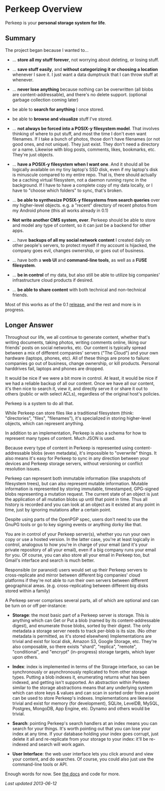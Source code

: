 # Perkeep Overview

Perkeep is your **personal storage system for life**.

## Summary

The project began because I wanted to...

* ... **store all my stuff forever**, not worrying about deleting, or losing
  stuff.

* ... **save stuff easily**, and **without categorizing it or choosing a
  location** whenever I save it.  I just want a data dumptruck that I can throw
  stuff at whenever.

* ... **never lose anything** because nothing can be overwritten (all blobs are
  content-addressable), and there's no delete support.  (optional garbage
  collection coming later)

* be able to **search for anything** I once stored.

* be able to **browse and visualize** stuff I've stored.

* ... **not always be forced into a POSIX-y filesystem model**. That involves
  thinking of where to put stuff, and most the time I don't even want
  filenames. If I take a bunch of photos, those don't have filenames (or not
  good ones, and not unique). They just exist. They don't need a directory or a
  name. Likewise with blog posts, comments, likes, bookmarks, etc. They're just
  objects.

* ... **have a POSIX-y filesystem when I want one**. And it should all be
  logically available on my tiny laptop's SSD disk, even if my laptop's disk is
  minuscule compared to my entire repo.  That is, there should actually be a
  caching virtual filesystem, not a daemon running rsync in the background. If
  I have to have a complete copy of my data locally, or I have to "choose which
  folders" to sync, that's broken.

* ... **be able to synthesize POSIX-y filesystems from search queries** over my
  higher-level objects. e.g. a "recent" directory of recent photos from my
  Android phone (this all works already in 0.1)

* **Not write another CMS system, ever**. Perkeep should be able to store
  and model any type of content, so it can just be a backend for other apps.

* ... have **backups of all my social network content** I created daily on
  other people's servers, to protect myself if my account is hijacked, the
  company goes evil, changes ownership, or goes out of business.

* ... have both a **web UI** and **command-line tools**, as well as a **FUSE
  filesystem**.

* ... **be in control** of my data, but also still be able to utilize big
  companies' infrastructure cloud products if desired.

* ... **be able to share content** with both technical and non-technical
  friends.


Most of this works as of the 0.1 [release](/download), and the rest and more is
in progress.

## Longer Answer

Throughout our life, we all continue to generate content, whether
that's writing documents, taking photos, writing comments online,
liking our friends' posts on social networks, etc. Our content is
typically spread between a mix of different companies' servers ("The
Cloud") and your own hardware (laptops, phones, etc).  All of these
things are prone to failure: companies go out of business, change
ownership, or kill products. Personal harddrives fail, laptops and
phones are dropped.

It would be nice if we were a bit more in control. At least, it
would be nice if we had a reliable backup of all our content. Once we
have all our content, it's then nice to search it, view it, and
directly serve it or share it out to others (public or with select
ACLs), regardless of the original host's policies.

Perkeep is a system to do all that.

While Perkeep can store files like a traditional filesystem
(think: "directories", "files", "filenames"), it's specialized in
storing higher-level objects, which can represent anything.

In addition to an implementation, Perkeep is also a schema for
how to represent many types of content. Much JSON is used.

Because every type of content in Perkeep is represented using
content-addressable blobs (even metadata), it's impossible to
"overwrite" things. It also means it's easy for Perkeep to sync in
any direction between your devices and Perkeep storage servers, without
versioning or conflict resolution issues.

Perkeep can represent both immutable information (like snapshots
of filesystem trees), but can also represent mutable
information. Mutable information is represented by storing immutable,
timestamped, GPG-signed blobs representing a mutation request. The
current state of an object is just the application of all mutation
blobs up until that point in time. Thus all history is recorded and
you can look at an object as it existed at any point in time, just by
ignoring mutations after a certain point.

Despite using parts of the OpenPGP spec, users don't need to use
the GnuPG tools or go to key signing events or anything dorky like
that.

You are in control of your Perkeep server(s), whether you run
your own copy or use a hosted version. In the latter case, you're at
least logically in control, analogous to how you're in charge of your
email (and it's your private repository of all your email), even if a
big company runs your email for you. Of course, you can also store all
your email in Perkeep too, but Gmail's interface and search is much
better.

Responsible (or paranoid) users would set up their Perkeep
servers to cross-replicate and mirror between different big companies'
cloud platforms if they're not able to run their own servers between
different geographical areas. (e.g. cross-replicating between
different big disks stored within a family)

A Perkeep server comprises several parts, all of which are
optional and can be turn on or off per-instance:

* **Storage**: the most basic part of a Perkeep server is
  storage. This is anything which can Get or Put a blob (named by its
  content-addressable digest), and enumerate those blobs, sorted by
  their digest. The only metadata a storage server needs to track
  per-blob is its size. (No other metadata is permitted, as it's
  stored elsewhere) Implementations are trivial and exist for local
  disk, Amazon S3, Google Storage, etc. They're also composable, so
  there exists "shard", "replica", "remote", "conditional", and
  "encrypt" (in-progress) storage targets, which layer upon
  others.

* **Index**: index is implemented in terms of the Storage
  interface, so can be synchronously or asynchronously replicated to
  from other storage types. Putting a blob indexes it, enumerating
  returns what has been indexed, and getting isn't supported. An
  abstraction within Perkeep similar to the storage abstractions
  means that any underlying system which can store keys & values and
  can scan in sorted order from a point can be used to store
  Perkeep's indexes. Implementations are likewise trivial and exist
  for memory (for development), SQLite, LevelDB, MySQL, Postgres,
  MongoDB, App Engine, etc. Dynamo and others would be trivial.

* **Search**: pointing Perkeep's search handlers at an index
  means you can search for your things.  It's worth pointing out that
  you can lose your index at any time. If your database holding your index
  goes corrupt, just delete it all and re-replicate from your storage
  to your index: it'll be re-indexed and search will work again.

* **User Interface**: the web user interface lets you click
  around and view your content, and do searches. Of course, you could
  also just use the command-line tools or API.

Enough words for now.  See [the docs](/doc/) and code for more.

*Last updated 2013-06-12*
